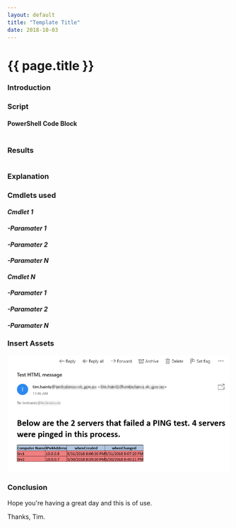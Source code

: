 ```yaml
---
layout: default
title: "Template Title"
date: 2018-10-03
---
```

<H1>{{ page.title }}</H1>

### Introduction

### Script
#### PowerShell Code Block
```PowerShell

```

### Results
```PowerShell

```

### Explanation

### Cmdlets used
#### *Cmdlet 1*

#### *-Paramater 1*

#### *-Paramater 2*

#### *-Paramater N*

#### *Cmdlet N*

#### *-Paramater 1*

#### *-Paramater 2*

#### *-Paramater N*

### Insert Assets
![Name of Image](/assets/20180531/HTML-EmailAsFile.png)

### Conclusion

Hope you're having a great day and this is of use.

Thanks, Tim.
